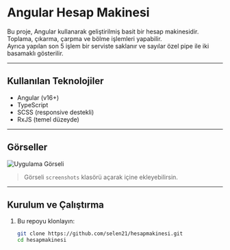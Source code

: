 # Angular Hesap Makinesi

Bu proje, Angular kullanarak geliştirilmiş basit bir hesap makinesidir.  
Toplama, çıkarma, çarpma ve bölme işlemleri yapabilir.  
Ayrıca yapılan son 5 işlem bir serviste saklanır ve sayılar özel pipe ile iki basamaklı gösterilir.

---

## Kullanılan Teknolojiler

- Angular (v16+)
- TypeScript
- SCSS (responsive destekli)
- RxJS (temel düzeyde)

---

## Görseller

![Uygulama Görseli](./screenshots/uygulama-gorseli.png)

> Görseli `screenshots` klasörü açarak içine ekleyebilirsin.

---

## Kurulum ve Çalıştırma

1. Bu repoyu klonlayın:
   ```bash
   git clone https://github.com/selen21/hesapmakinesi.git
   cd hesapmakinesi
